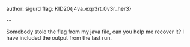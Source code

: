 author: sigurd
flag: KID20{j4va_exp3rt_0v3r_her3}

--

Somebody stole the flag from my java file, can you help me recover it?
I have included the output from the last run. 
